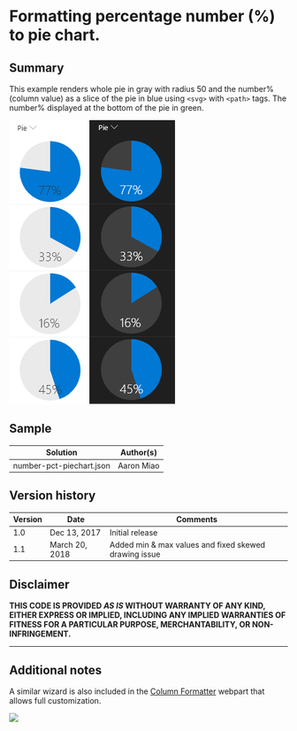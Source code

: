 # Formatting percentage number (%) to pie chart.

## Summary
This example renders whole pie in gray with radius 50 and the number% (column value) as a slice of the pie in blue using `<svg>` with `<path>` tags. The number% displayed at the bottom of the pie in green.

![screenshot of the sample](./number-piechart.PNG)

## Sample

Solution|Author(s)
--------|---------
number-pct-piechart.json | Aaron Miao

## Version history

Version|Date|Comments
-------|----|--------
1.0|Dec 13, 2017|Initial release
1.1|March 20, 2018|Added min & max values and fixed skewed drawing issue

## Disclaimer
**THIS CODE IS PROVIDED *AS IS* WITHOUT WARRANTY OF ANY KIND, EITHER EXPRESS OR IMPLIED, INCLUDING ANY IMPLIED WARRANTIES OF FITNESS FOR A PARTICULAR PURPOSE, MERCHANTABILITY, OR NON-INFRINGEMENT.**

---

## Additional notes

A similar wizard is also included in the [Column Formatter](https://github.com/SharePoint/sp-dev-solutions/blob/master/solutions/ColumnFormatter/README.md) webpart that allows full customization.

<img src="https://telemetry.sharepointpnp.com/sp-dev-list-formatting/column-samples/number-piechart" />